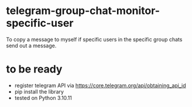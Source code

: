 # telegram-group-chat-monitor-specific-user
To copy a message to myself if specific users in the specific group chats send out a message.


# to be ready
- register telegram API via https://core.telegram.org/api/obtaining_api_id
- pip install the library
- tested on Python 3.10.11